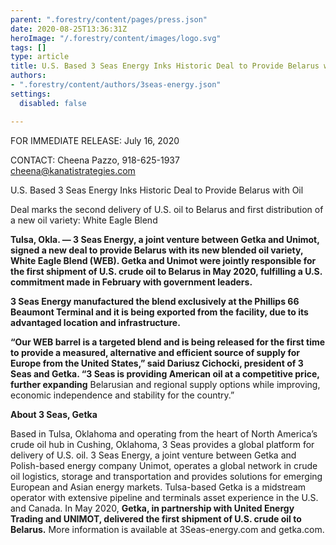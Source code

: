 ```yaml
---
parent: ".forestry/content/pages/press.json"
date: 2020-08-25T13:36:31Z
heroImage: "/.forestry/content/images/logo.svg"
tags: []
type: article
title: U.S. Based 3 Seas Energy Inks Historic Deal to Provide Belarus with Oil
authors:
- ".forestry/content/authors/3seas-energy.json"
settings:
  disabled: false

---
```

FOR IMMEDIATE RELEASE: July 16, 2020

CONTACT: Cheena Pazzo, 918-625-1937  
 cheena@kanatistrategies.com

U.S. Based 3 Seas Energy Inks Historic Deal to Provide Belarus with Oil

Deal marks the second delivery of U.S. oil to Belarus and first distribution of a new oil variety: White Eagle Blend

**Tulsa, Okla. — 3 Seas Energy, a joint venture between Getka and Unimot, signed a new deal to provide Belarus with its new blended oil variety, White Eagle Blend (WEB). Getka and Unimot were jointly responsible for the first shipment of U.S. crude oil to Belarus in May 2020, fulfilling a U.S. commitment made in February with government leaders.**

**3 Seas Energy manufactured the blend exclusively at the Phillips 66 Beaumont Terminal and it is being exported from the facility, due to its advantaged location and infrastructure.**

**“Our WEB barrel is a targeted blend and is being released for the first time to provide a measured, alternative and efficient source of supply for Europe from the United States,” said Dariusz Cichocki, president of 3 Seas and Getka. “3 Seas is providing American oil at a competitive price, further expanding** Belarusian and regional supply options while improving, economic independence and stability for the country.”

**About 3 Seas, Getka**

Based in Tulsa, Oklahoma and operating from the heart of North America’s crude oil hub in Cushing, Oklahoma, 3 Seas provides a global platform for delivery of U.S. oil. 3 Seas Energy, a joint venture between Getka and Polish-based energy company Unimot, operates a global network in crude oil logistics, storage and transportation and provides solutions for emerging European and Asian energy markets. Tulsa-based Getka is a midstream operator with extensive pipeline and terminals asset experience in the U.S. and Canada. In May 2020, **Getka, in partnership with United Energy Trading and UNIMOT, delivered the first shipment of U.S. crude oil to Belarus.** More information is available at 3Seas-energy.com and getka.com.